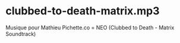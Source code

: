 # clubbed-to-death-matrix.mp3
Musique pour Mathieu Pichette.co = NEO (Clubbed to Death - Matrix Soundtrack)
